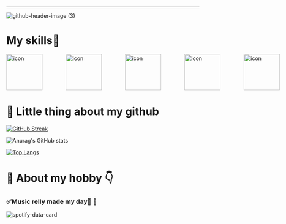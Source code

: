 

---

![github-header-image (3)](https://user-images.githubusercontent.com/111257273/212918121-a5df119c-b5b5-47f4-90ba-7b80565cd69b.png)

# My skills:rocket:
<div style="display: flex;"><img src="https://techstack-generator.vercel.app/react-icon.svg" alt="icon" width="94" style="width: 94px; height: 94px; margin-right: 61px; margin-bottom: 0px;" /><img src="https://techstack-generator.vercel.app/python-icon.svg" alt="icon" width="94" style="width: 94px; height: 94px; margin-right: 61px; margin-bottom: 0px;" /><img src="https://techstack-generator.vercel.app/js-icon.svg" alt="icon" width="94" style="width: 94px; height: 94px; margin-right: 61px; margin-bottom: 0px;" /><img src="https://techstack-generator.vercel.app/cpp-icon.svg" alt="icon" width="94" style="width: 94px; height: 94px; margin-right: 61px; margin-bottom: 0px;" /><img src="https://techstack-generator.vercel.app/mysql-icon.svg" alt="icon" width="94" style="width: 94px; height: 94px; margin-right: 61px; margin-bottom: 0px;" /><img src="https://techstack-generator.vercel.app/nginx-icon.svg" alt="icon" width="94" style="width: 94px; height: 94px; margin-right: 61px; margin-bottom: 0px;" /><img src="https://techstack-generator.vercel.app/java-icon.svg" alt="icon" width="94" style="width: 94px; height: 94px; margin-right: 0px; margin-bottom: 0px;" /></div>

# :notebook_with_decorative_cover: Little thing about my github 
[![GitHub Streak](https://streak-stats.demolab.com?user=ledinhthachquang&theme=dracula&border_radius=6.2&mode=weekly)](https://git.io/streak-stats)

![Anurag's GitHub stats](https://github-readme-stats.vercel.app/api?username=ledinhthachquang&show_icons=true&theme=dracula)

[![Top Langs](https://github-readme-stats.vercel.app/api/top-langs/?username=ledinhthachquang&theme=dracula)](https://github.com/anuraghazra/github-readme-stats)







# 📖 About my hobby :point_down:
### ✅Music relly made my day:eyes: :musical_note:
![spotify-data-card](https://user-images.githubusercontent.com/111257273/212896583-1001a9e4-80c5-4e3e-b893-324a9298b5d2.svg)
